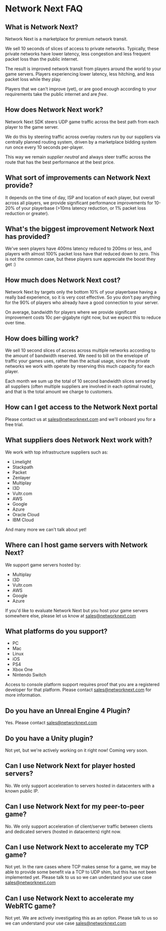 # Network Next FAQ

## What is Network Next?

Network Next is a marketplace for premium network transit. 

We sell 10 seconds of slices of access to private networks. Typically, these private networks have lower latency, less congestion and less frequent packet loss than the public internet.

The result is improved network transit from players around the world to your game servers. Players experiencing lower latency, less hitching, and less packet loss while they play.

Players that we can't improve (yet), or are good enough according to your requirements take the public internet and are _free_.

## How does Network Next work?

Network Next SDK steers UDP game traffic across the best path from each player to the game server.

We do this by steering traffic across overlay routers run by our suppliers via centrally planned routing system, driven by a marketplace bidding system run once every 10 seconds per-player.

This way we remain _supplier neutral_ and always steer traffic across the route that has the best performance at the best price.

## What sort of improvements can Network Next provide?

It depends on the time of day, ISP and location of each player, but overall across all players, we provide significant performance improvements for 10-20% of your playerbase (>10ms latency reduction, or 1% packet loss reduction or greater).

## What's the biggest improvement Network Next has provided?

We've seen players have 400ms latency reduced to 200ms or less, and players with almost 100% packet loss have that reduced down to zero. This is not the common case, but these players sure appreciate the boost they get :)

## How much does Network Next cost?

Network Next by targets only the bottom 10% of your playerbase having a really bad experience, so it is very cost effective. So you don't pay anything for the 90% of players who already have a good connection to your server.

On average, bandwidth for players where we provide significant improvement costs 10c per-gigabyte right now, but we expect this to reduce over time.

## How does billing work?

We sell 10 second slices of access across multiple networks according to the amount of bandwidth reserved. We need to bill on the envelope of traffic your games uses, rather than the actual usage, since the private networks we work with operate by reserving this much capacity for each player.

Each month we sum up the total of 10 second bandwidth slices served by all suppliers (often multiple suppliers are involved in each optimal route), and that is the total amount we charge to customers.

## How can I get access to the Network Next portal

Please contact us at sales@networknext.com and we'll onboard you for a free trial.

## What suppliers does Network Next work with?

We work with top infrastructure suppliers such as:

* Limelight
* Stackpath
* Packet
* Zenlayer
* Multiplay
* I3D
* Vultr.com
* AWS
* Google
* Azure
* Oracle Cloud
* IBM Cloud

And many more we can't talk about yet!

## Where can I host game servers with Network Next?

We support game servers hosted by:

* Multiplay
* I3D
* Vultr.com
* AWS
* Google
* Azure

If you'd like to evaluate Network Next but you host your game servers somewhere else, please let us know at sales@networknext.com

## What platforms do you support?

* PC
* Mac
* Linux
* iOS
* PS4
* Xbox One
* Nintendo Switch

Access to console platform support requires proof that you are a registered developer for that platform. Please contact sales@networknext.com for more information.

## Do you have an Unreal Engine 4 Plugin?

Yes. Please contact sales@networknext.com 

## Do you have a Unity plugin?

Not yet, but we're actively working on it right now! Coming very soon.

## Can I use Network Next for player hosted servers?

No. We only support acceleration to servers hosted in datacenters with a known public IP.

## Can I use Network Next for my peer-to-peer game?

No. We only support acceleration of client/server traffic between clients and dedicated servers (hosted in datacenters) right now.

## Can I use Network Next to accelerate my TCP game?

Not yet. In the rare cases where TCP makes sense for a game, we may be able to provide some benefit via a TCP to UDP shim, but this has not been implemented yet. Please talk to us so we can understand your use case sales@networknext.com

## Can I use Network Next to accelerate my WebRTC game?

Not yet. We are actively investigating this as an option. Please talk to us so we can understand your use case sales@networknext.com
